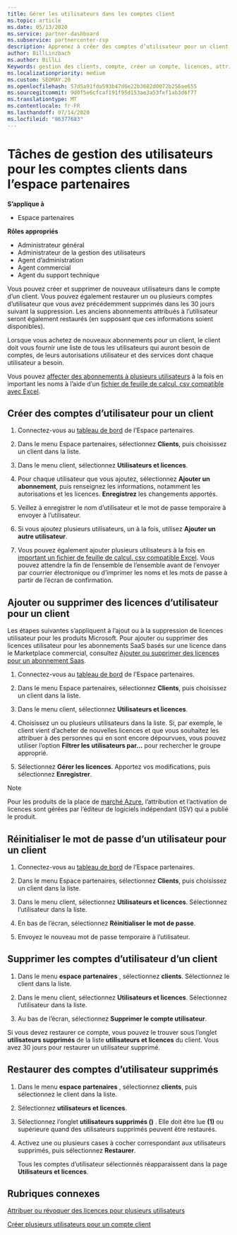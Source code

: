 ```yaml
---
title: Gérer les utilisateurs dans les comptes client
ms.topic: article
ms.date: 05/13/2020
ms.service: partner-dashboard
ms.subservice: partnercenter-csp
description: Apprenez à créer des comptes d’utilisateur pour un client, à ajouter ou supprimer des licences utilisateur, à réinitialiser les mots de passe utilisateur, à supprimer des comptes d’utilisateur ou à les restaurer.
author: BillLinzbach
ms.author: BillLi
Keywords: gestion des clients, compte, créer un compte, licences, attribuer une licence, gestion des utilisateurs, mot de passe, réinitialiser le mot de passe, modifier le mot de passe
ms.localizationpriority: medium
ms.custom: SEOMAY.20
ms.openlocfilehash: 57d5a91fda593b47d6e22b3682d0072b256ae655
ms.sourcegitcommit: 9d0f5e6cfcaf191f95d153ae3a53fef1ab3d6f77
ms.translationtype: MT
ms.contentlocale: fr-FR
ms.lasthandoff: 07/14/2020
ms.locfileid: "86377683"
---
```

# <a name="user-management-tasks-for-customer-accounts-in-partner-center"></a>Tâches de gestion des utilisateurs pour les comptes clients dans l’espace partenaires

**S’applique à**

- Espace partenaires

**Rôles appropriés**

- Administrateur général
- Administrateur de la gestion des utilisateurs
- Agent d’administration
- Agent commercial
- Agent du support technique

Vous pouvez créer et supprimer de nouveaux utilisateurs dans le compte d’un client. Vous pouvez également restaurer un ou plusieurs comptes d’utilisateur que vous avez précédemment supprimés dans les 30 jours suivant la suppression. Les anciens abonnements attribués à l’utilisateur seront également restaurés (en supposant que ces informations soient disponibles).

Lorsque vous achetez de nouveaux abonnements pour un client, le client doit vous fournir une liste de tous les utilisateurs qui auront besoin de comptes, de leurs autorisations utilisateur et des services dont chaque utilisateur a besoin.  

Vous pouvez [affecter des abonnements à plusieurs utilisateurs](bulk-license-provisioning-for-multiple-users.md) à la fois en important les noms à l’aide d’un [fichier de feuille de calcul. csv compatible avec Excel](adding-multiple-users-to-a-customer-account.md).

<a href="" id="createuseraccounts"></a>

## <a name="create-user-accounts-for-a-customer"></a>Créer des comptes d’utilisateur pour un client

1. Connectez-vous au [tableau de bord](https://partner.microsoft.com/dashboard) de l’Espace partenaires.

2. Dans le menu Espace partenaires, sélectionnez **Clients**, puis choisissez un client dans la liste.

3. Dans le menu client, sélectionnez **Utilisateurs et licences**.

4. Pour chaque utilisateur que vous ajoutez, sélectionnez **Ajouter un abonnement**, puis renseignez les informations, notamment les autorisations et les licences. **Enregistrez** les changements apportés.

5. Veillez à enregistrer le nom d’utilisateur et le mot de passe temporaire à envoyer à l’utilisateur.

6. Si vous ajoutez plusieurs utilisateurs, un à la fois, utilisez **Ajouter un autre utilisateur**.

7. Vous pouvez également ajouter plusieurs utilisateurs à la fois en [important un fichier de feuille de calcul. csv compatible Excel](adding-multiple-users-to-a-customer-account.md). Vous pouvez attendre la fin de l’ensemble de l’ensemble avant de l’envoyer par courrier électronique ou d’imprimer les noms et les mots de passe à partir de l’écran de confirmation.

<a href="" id="userlicensing"></a>

## <a name="add-or-remove-user-licenses-for-a-customer"></a>Ajouter ou supprimer des licences d’utilisateur pour un client

Les étapes suivantes s’appliquent à l’ajout ou à la suppression de licences utilisateur pour les produits Microsoft. Pour ajouter ou supprimer des licences utilisateur pour les abonnements SaaS basés sur une licence dans le Marketplace commercial, consultez [Ajouter ou supprimer des licences pour un abonnement Saas](csp-commercial-marketplace-manage.md#add-or-remove-licenses-for-a-saas-subscription).

1. Connectez-vous au [tableau de bord](https://partner.microsoft.com/dashboard) de l’Espace partenaires.

2. Dans le menu Espace partenaires, sélectionnez **Clients**, puis choisissez un client dans la liste.

3. Dans le menu client, sélectionnez **Utilisateurs et licences**.

4. Choisissez un ou plusieurs utilisateurs dans la liste. Si, par exemple, le client vient d’acheter de nouvelles licences et que vous souhaitez les attribuer à des personnes qui en sont encore dépourvues, vous pouvez utiliser l’option **Filtrer les utilisateurs par...** pour rechercher le groupe approprié.

5. Sélectionnez **Gérer les licences**. Apportez vos modifications, puis sélectionnez **Enregistrer**.

> [!NOTE]
> Pour les produits de la place de [marché Azure](csp-commercial-marketplace-manage.md#assign-licenses-and-activate-a-subscription-on-behalf-of-a-customer), l’attribution et l’activation de licences sont gérées par l’éditeur de logiciels indépendant (ISV) qui a publié le produit.

<a href="" id="resetpassword"></a>

## <a name="reset-a-users-password-for-a-customer"></a>Réinitialiser le mot de passe d’un utilisateur pour un client

1. Connectez-vous au [tableau de bord](https://partner.microsoft.com/dashboard) de l’Espace partenaires.

2. Dans le menu Espace partenaires, sélectionnez **Clients**, puis choisissez un client dans la liste.

3.  Dans le menu client, sélectionnez **Utilisateurs et licences**. Sélectionnez l’utilisateur dans la liste.

4.  En bas de l’écran, sélectionnez **Réinitialiser le mot de passe**. 

5.  Envoyez le nouveau mot de passe temporaire à l’utilisateur.

<a href="" id="deleteuseraccounts"></a>

## <a name="delete-user-accounts-for-a-customer"></a>Supprimer les comptes d’utilisateur d’un client

1.  Dans le menu **espace partenaires** , sélectionnez **clients**. Sélectionnez le client dans la liste.

2.  Dans le menu client, sélectionnez **Utilisateurs et licences**. Sélectionnez l’utilisateur dans la liste.

3.  Au bas de l’écran, sélectionnez **Supprimer le compte utilisateur**.

Si vous devez restaurer ce compte, vous pouvez le trouver sous l’onglet **utilisateurs supprimés** de la liste **utilisateurs et licences** du client. Vous avez 30 jours pour restaurer un utilisateur supprimé.

<a href="" id="restoreuseraccounts"></a>

## <a name="restore-deleted-user-accounts"></a>Restaurer des comptes d’utilisateur supprimés

1.  Dans le menu **espace partenaires** , sélectionnez **clients**, puis sélectionnez le client dans la liste.

2.  Sélectionnez **utilisateurs et licences**.

3.  Sélectionnez l’onglet **utilisateurs supprimés ()** . Elle doit être lue **(1)** ou supérieure quand des utilisateurs supprimés peuvent être restaurés.

4.  Activez une ou plusieurs cases à cocher correspondant aux utilisateurs supprimés, puis sélectionnez **Restaurer**.

    Tous les comptes d’utilisateur sélectionnés réapparaissent dans la page **Utilisateurs et licences**.

## <a name="related-topics"></a>Rubriques connexes


[Attribuer ou révoquer des licences pour plusieurs utilisateurs](bulk-license-provisioning-for-multiple-users.md)

[Créer plusieurs utilisateurs pour un compte client](adding-multiple-users-to-a-customer-account.md)